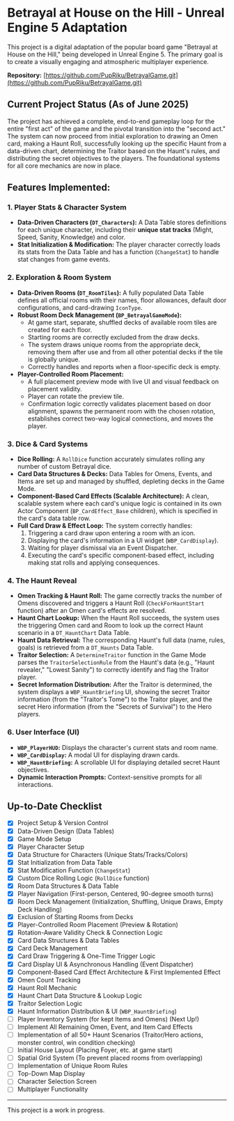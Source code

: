 # Betrayal at House on the Hill - Unreal Engine 5 Adaptation

This project is a digital adaptation of the popular board game "Betrayal at House on the Hill," being developed in Unreal Engine 5. The primary goal is to create a visually engaging and atmospheric multiplayer experience.

**Repository:** [https://github.com/PupRiku/BetrayalGame.git](https://github.com/PupRiku/BetrayalGame.git)

## Current Project Status (As of June 2025)

The project has achieved a complete, end-to-end gameplay loop for the entire "first act" of the game and the pivotal transition into the "second act." The system can now proceed from initial exploration to drawing an Omen card, making a Haunt Roll, successfully looking up the specific Haunt from a data-driven chart, determining the Traitor based on the Haunt's rules, and distributing the secret objectives to the players. The foundational systems for all core mechanics are now in place.

## Features Implemented:

### 1. Player Stats & Character System

- **Data-Driven Characters (`DT_Characters`):** A Data Table stores definitions for each unique character, including their **unique stat tracks** (Might, Speed, Sanity, Knowledge) and color.
- **Stat Initialization & Modification:** The player character correctly loads its stats from the Data Table and has a function (`ChangeStat`) to handle stat changes from game events.

### 2. Exploration & Room System

- **Data-Driven Rooms (`DT_RoomTiles`):** A fully populated Data Table defines all official rooms with their names, floor allowances, default door configurations, and card-drawing `IconType`.
- **Robust Room Deck Management (`BP_BetrayalGameMode`):**
  - At game start, separate, shuffled decks of available room tiles are created for each floor.
  - Starting rooms are correctly excluded from the draw decks.
  - The system draws unique rooms from the appropriate deck, removing them after use and from all other potential decks if the tile is globally unique.
  - Correctly handles and reports when a floor-specific deck is empty.
- **Player-Controlled Room Placement:**
  - A full placement preview mode with live UI and visual feedback on placement validity.
  - Player can rotate the preview tile.
  - Confirmation logic correctly validates placement based on door alignment, spawns the permanent room with the chosen rotation, establishes correct two-way logical connections, and moves the player.

### 3. Dice & Card Systems

- **Dice Rolling:** A `RollDice` function accurately simulates rolling any number of custom Betrayal dice.
- **Card Data Structures & Decks:** Data Tables for Omens, Events, and Items are set up and managed by shuffled, depleting decks in the Game Mode.
- **Component-Based Card Effects (Scalable Architecture):** A clean, scalable system where each card's unique logic is contained in its own Actor Component (`BP_CardEffect_Base` children), which is specified in the card's data table row.
- **Full Card Draw & Effect Loop:** The system correctly handles:
  1.  Triggering a card draw upon entering a room with an icon.
  2.  Displaying the card's information in a UI widget (`WBP_CardDisplay`).
  3.  Waiting for player dismissal via an Event Dispatcher.
  4.  Executing the card's specific component-based effect, including making stat rolls and applying consequences.

### 4. The Haunt Reveal

- **Omen Tracking & Haunt Roll:** The game correctly tracks the number of Omens discovered and triggers a Haunt Roll (`CheckForHauntStart` function) after an Omen card's effects are resolved.
- **Haunt Chart Lookup:** When the Haunt Roll succeeds, the system uses the triggering Omen card and Room to look up the correct Haunt scenario in a `DT_HauntChart` Data Table.
- **Haunt Data Retrieval:** The corresponding Haunt's full data (name, rules, goals) is retrieved from a `DT_Haunts` Data Table.
- **Traitor Selection:** A `DetermineTraitor` function in the Game Mode parses the `TraitorSelectionRule` from the Haunt's data (e.g., "Haunt revealer," "Lowest Sanity") to correctly identify and flag the Traitor player.
- **Secret Information Distribution:** After the Traitor is determined, the system displays a `WBP_HauntBriefing` UI, showing the secret Traitor information (from the "Traitor's Tome") to the Traitor player, and the secret Hero information (from the "Secrets of Survival") to the Hero players.

### 6. User Interface (UI)

- **`WBP_PlayerHUD`:** Displays the character's current stats and room name.
- **`WBP_CardDisplay`:** A modal UI for displaying drawn cards.
- **`WBP_HauntBriefing`:** A scrollable UI for displaying detailed secret Haunt objectives.
- **Dynamic Interaction Prompts:** Context-sensitive prompts for all interactions.

## Up-to-Date Checklist

- [x] Project Setup & Version Control
- [x] Data-Driven Design (Data Tables)
- [x] Game Mode Setup
- [x] Player Character Setup
- [x] Data Structure for Characters (Unique Stats/Tracks/Colors)
- [x] Stat Initialization from Data Table
- [x] Stat Modification Function (`ChangeStat`)
- [x] Custom Dice Rolling Logic (`RollDice` function)
- [x] Room Data Structures & Data Table
- [x] Player Navigation (First-person, Centered, 90-degree smooth turns)
- [x] Room Deck Management (Initialization, Shuffling, Unique Draws, Empty Deck Handling)
- [x] Exclusion of Starting Rooms from Decks
- [x] Player-Controlled Room Placement (Preview & Rotation)
- [x] Rotation-Aware Validity Check & Connection Logic
- [x] Card Data Structures & Data Tables
- [x] Card Deck Management
- [x] Card Draw Triggering & One-Time Trigger Logic
- [x] Card Display UI & Asynchronous Handling (Event Dispatcher)
- [x] Component-Based Card Effect Architecture & First Implemented Effect
- [x] Omen Count Tracking
- [x] Haunt Roll Mechanic
- [x] Haunt Chart Data Structure & Lookup Logic
- [x] Traitor Selection Logic
- [x] Haunt Information Distribution & UI (`WBP_HauntBriefing`)
- [ ] Player Inventory System (for kept Items and Omens) (Next Up!)
- [ ] Implement All Remaining Omen, Event, and Item Card Effects
- [ ] Implementation of all 50+ Haunt Scenarios (Traitor/Hero actions, monster control, win condition checking)
- [ ] Initial House Layout (Placing Foyer, etc. at game start)
- [ ] Spatial Grid System (To prevent placed rooms from overlapping)
- [ ] Implementation of Unique Room Rules
- [ ] Top-Down Map Display
- [ ] Character Selection Screen
- [ ] Multiplayer Functionality

---

This project is a work in progress.
